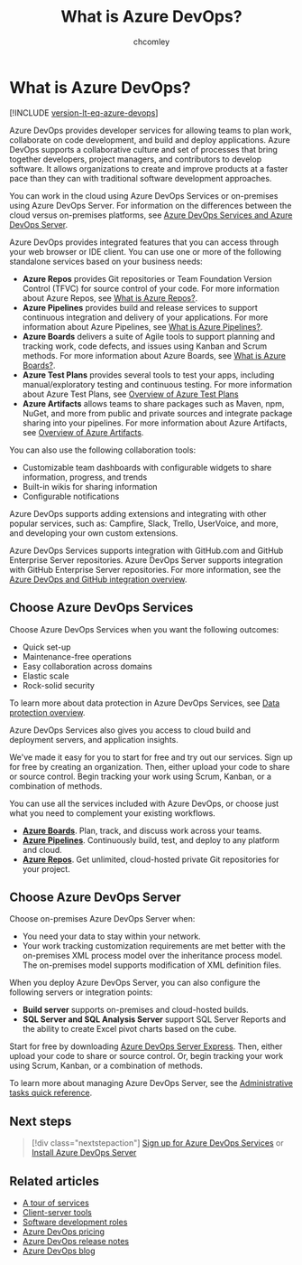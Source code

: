 ﻿---
title: What is Azure DevOps?
titleSuffix: Azure DevOps 
ms.custom: seodec18, contperf-fy21q3
ms.topic: overview
description: Get an integrated set of features to help you plan, code, collaborate, and ship your applications faster.
ms.technology: devops-new-user
ms.author: chcomley
author: chcomley
monikerRange: '<= azure-devops'
ms.date: 02/07/2022
---

# What is Azure DevOps?

[!INCLUDE [version-lt-eq-azure-devops](../includes/version-lt-eq-azure-devops.md)]

Azure DevOps provides developer services for allowing teams to plan work, collaborate on code development, and build and deploy applications. Azure DevOps supports a collaborative culture and set of processes that bring together developers, project managers, and contributors to develop software. It allows organizations to create and improve products at a faster pace than they can with traditional software development approaches.

You can work in the cloud using Azure DevOps Services or on-premises using Azure DevOps Server. For information on the differences between the cloud versus on-premises platforms, see [Azure DevOps Services and Azure DevOps Server](about-azure-devops-services-tfs.md).

Azure DevOps provides integrated features that you can access through your web browser or IDE client. You can use one or more of the following standalone services based on your business needs:

- **Azure Repos** provides Git repositories or Team Foundation Version Control (TFVC) for source control of your code. For more information about Azure Repos, see [What is Azure Repos?](../repos/get-started/what-is-repos.md).
- **Azure Pipelines** provides build and release services to support continuous integration and delivery of your applications. For more information about Azure Pipelines, see [What is Azure Pipelines?](../pipelines/get-started/what-is-azure-pipelines.md).
- **Azure Boards** delivers a suite of Agile tools to support planning and tracking work, code defects, and issues using Kanban and Scrum methods. For more information about Azure Boards, see [What is Azure Boards?](../boards/get-started/what-is-azure-boards.md).
- **Azure Test Plans** provides several tools to test your apps, including manual/exploratory testing and continuous testing. For more information about Azure Test Plans, see [Overview of Azure Test Plans](../test/overview.md)
- **Azure Artifacts** allows teams to share packages such as Maven, npm, NuGet, and more from public and private sources and integrate package sharing into your pipelines. For more information about Azure Artifacts, see [Overview of Azure Artifacts](../pipelines/artifacts/artifacts-overview.md).

You can also use the following collaboration tools:

- Customizable team dashboards with configurable widgets to share information, progress, and trends
- Built-in wikis for sharing information
- Configurable notifications

Azure DevOps supports adding extensions and integrating with other popular services, such as: Campfire, Slack, Trello, UserVoice, and more, and developing your own custom extensions.  

Azure DevOps Services supports integration with GitHub.com and GitHub Enterprise Server repositories. Azure DevOps Server supports integration with GitHub Enterprise Server repositories. For more information, see the [Azure DevOps and GitHub integration overview](../cross-service/github-integration.md).

## Choose Azure DevOps Services

Choose Azure DevOps Services when you want the following outcomes:

- Quick set-up
- Maintenance-free operations
- Easy collaboration across domains
- Elastic scale
- Rock-solid security

To learn more about data protection in Azure DevOps Services, see [Data protection overview](../organizations/security/data-protection.md).

Azure DevOps Services also gives you access to cloud build and deployment servers, and application insights.

We've made it easy for you to start for free and try out our services. Sign up for free by creating an organization. Then, either upload your code to share or source control. Begin tracking your work using Scrum, Kanban, or a combination of methods.

You can use all the services included with Azure DevOps, or choose just what you need to complement your existing workflows.

- **[Azure Boards](https://azure.microsoft.com/services/devops/boards/)**. Plan, track, and discuss work across your teams.
- **[Azure Pipelines](https://azure.microsoft.com/services/devops/pipelines/)**. Continuously build, test, and deploy to any platform and cloud.
- **[Azure Repos](https://azure.microsoft.com/services/devops/repos/)**. Get unlimited, cloud-hosted private Git repositories for your project.

## Choose Azure DevOps Server

Choose on-premises Azure DevOps Server when:

- You need your data to stay within your network.
- Your work tracking customization requirements are met better with the on-premises XML process model over the inheritance process model. The on-premises model supports modification of XML definition files.

When you deploy Azure DevOps Server, you can also configure the following servers or integration points:

- **Build server** supports on-premises and cloud-hosted builds.
- **SQL Server and SQL Analysis Server** support SQL Server Reports and the ability to create Excel pivot charts based on the cube.

Start for free by downloading [Azure DevOps Server Express](https://go.microsoft.com/fwlink/?LinkId=2041269&clcid=0x409). Then, either upload your code to share or source control. Or, begin tracking your work using Scrum, Kanban, or a combination of methods.

To learn more about managing Azure DevOps Server, see the [Administrative tasks quick reference](/azure/devops/server/admin/admin-quick-ref).

## Next steps  

> [!div class="nextstepaction"]
> [Sign up for Azure DevOps Services](sign-up-invite-teammates.md) or [Install Azure DevOps Server](/azure/devops/server/install/single-server)

## Related articles

- [A tour of services](services.md)
- [Client-server tools](tools.md)
- [Software development roles](roles.md)
- [Azure DevOps pricing](https://azure.microsoft.com/pricing/details/devops/azure-devops-services/)
- [Azure DevOps release notes](/azure/devops/server/release-notes/)
- [Azure DevOps blog](https://blogs.msdn.microsoft.com/devops/)


<!---
[Small teams can start for free!](https://visualstudio.microsoft.com/products/visual-studio-team-services-vs.aspx)  
[DevOps overview for Azure DevOps](../get-started/index.yml)


[![Sign up for Azure DevOps Services](media/what-is-vsts-sign-up-step-1.png)](sign-up-invite-teammates.md)[![Add code to repository](media/what-is-vsts-add-code-ide-step-2.png)](code-with-git.md)

*(c) 2016 Microsoft Corporation. All rights reserved. This document is
provided "as-is." Information and views expressed in this document,
including URL and other Internet Web site references, may change without
notice. You bear the risk of using it.*

*This document does not provide you with any legal rights to any
intellectual property in any Microsoft product. You may copy and use
this document for your internal, reference purposes.*
-->
